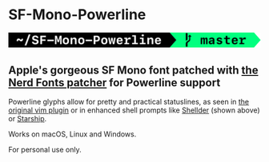 # SF-Mono-Powerline

![SF Mono Powerline](Prompt.png)

## Apple's gorgeous SF Mono font patched with [the Nerd Fonts patcher](https://github.com/ryanoasis/nerd-fonts#font-patcher) for Powerline support

Powerline glyphs allow for pretty and practical statuslines, as seen in [the original vim plugin](https://github.com/powerline/powerline) or in enhanced shell prompts like [Shellder](https://github.com/simnalamburt/shellder) (shown above) or [Starship](https://starship.rs).

Works on macOS, Linux and Windows.

For personal use only.
